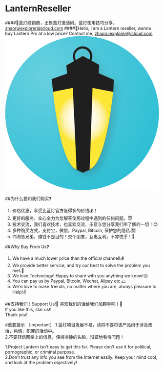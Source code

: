 # LanternReseller

####🏮蓝灯经销商，出售蓝灯激活码。蓝灯使用技巧分享。zhaoruiexplorer@icloud.com
####🏮Hello, I am a Lantern reseller, wanna buy Lantern Pro at a low price? Contact me, zhaoruiexplorer@icloud.com
![logo.png](./lantern_logo_nice.png)

##为什么要和我们购买❓
1. 价格优惠，享受比蓝灯官方低得多的价钱💰！
2. 更好的服务，全心全力为您解答使用过程中遇到的任何问题。😇
3. 技术交流，我们喜欢技术，也喜欢交流，乐意与您分享我们所了解的一切！😊
4. 多种购买方式，支付宝，微信，Paypal, Bitcoin, 保护您的隐私.🈲
5. 四海皆兄弟，赚钱不是目的！交个朋友，互惠互利，不亦悦乎！👭

##Why Buy From Us❓
1. We have a much lower price than the official channel!💰
2. We provide better service, and try our best to solve the problem you met.🤝
3. We love Technology! Happy to share with you anything we know!😉
4. You can pay us by Paypal, Bitcoin, Wechat, Alipay etc.💵
5. We'd love to make friends, no matter where you are, always pleasure to Help!✌️

##支持我们！Support Us!🙏
喜欢我们的话给我们加颗星吧！🌟    
If you like this, star us!!   
Thank you!

#重要提示 （Important）
1.蓝灯项目发展不易，请将不要将该产品用于涉及政治，色情，犯罪的活动中。    
2.不要轻信网络上的信息，保持冷静的头脑，辩证地看待问题！    
    
1.Project Lantern isn't easy to get this far. Please don't use it for political, pornographic, or criminal purpose.   
2.Don't trust any info you see from the Internet easily. Keep your mind cool, and look at the problem objectively!   
